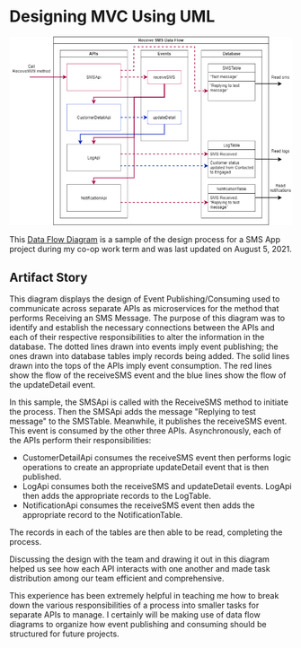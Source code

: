 
# Designing MVC Using UML
![Data Flow Diagram](./Receive-SMS-Data-Flow.png)

This [Data Flow Diagram](./Receive-SMS-Data-Flow.png) is a sample of the design process for a SMS App project during my co-op work term and was last updated on August 5, 2021.

## Artifact Story

This diagram displays the design of Event Publishing/Consuming used to communicate across separate APIs as microservices for the method that performs Receiving an SMS Message. The purpose of this diagram was to identify and establish the necessary connections between the APIs and each of their respective responsibilities to alter the information in the database. The dotted lines drawn into events imply event publishing; the ones drawn into database tables imply records being added. The solid lines drawn into the tops of the APIs imply event consumption. The red lines show the flow of the receiveSMS event and the blue lines show the flow of the updateDetail event.

In this sample, the SMSApi is called with the ReceiveSMS method to initiate the process. Then the SMSApi adds the message "Replying to test message" to the SMSTable. Meanwhile, it publishes the receiveSMS event. This event is consumed by the other three APIs. Asynchronously, each of the APIs perform their responsibilities:

* CustomerDetailApi consumes the receiveSMS event then performs logic operations to create an appropriate updateDetail event that is then published.
* LogApi consumes both the receiveSMS and updateDetail events. LogApi then adds the appropriate records to the LogTable.
* NotificationApi consumes the receiveSMS event then adds the appropriate record to the NotificationTable.

The records in each of the tables are then able to be read, completing the process.

Discussing the design with the team and drawing it out in this diagram helped us see how each API interacts with one another and made task distribution among our team efficient and comprehensive.

This experience has been extremely helpful in teaching me how to break down the various responsibilities of a process into smaller tasks for separate APIs to manage. I certainly will be making use of data flow diagrams to organize how event publishing and consuming should be structured for future projects.

